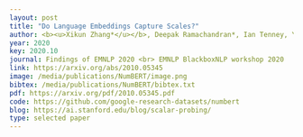 ```yaml
--- 
layout: post
title: "Do Language Embeddings Capture Scales?"
author: <b><u>Xikun Zhang*</u></b>, Deepak Ramachandran*, Ian Tenney, Yanai Elazar, Dan Roth (*equal contribution)
year: 2020
key: 2020.10
journal: Findings of EMNLP 2020 <br> EMNLP BlackboxNLP workshop 2020
link: https://arxiv.org/abs/2010.05345
image: /media/publications/NumBERT/image.png
bibtex: /media/publications/NumBERT/bibtex.txt
pdf: https://arxiv.org/pdf/2010.05345.pdf
code: https://github.com/google-research-datasets/numbert
blog: https://ai.stanford.edu/blog/scalar-probing/
type: selected paper
---
```

